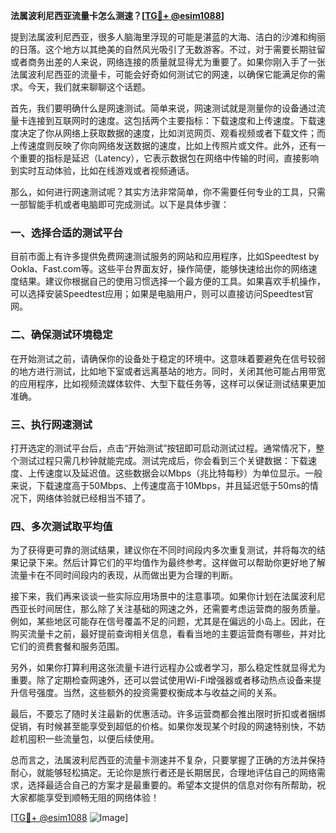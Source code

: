 **法属波利尼西亚流量卡怎么测速？[[TG💪+ @esim1088](https://t.me/s/esim1088)]**

提到法属波利尼西亚，很多人脑海里浮现的可能是湛蓝的大海、洁白的沙滩和绚丽的日落。这个地方以其绝美的自然风光吸引了无数游客。不过，对于需要长期驻留或者商务出差的人来说，网络连接的质量就显得尤为重要了。如果你刚入手了一张法属波利尼西亚的流量卡，可能会好奇如何测试它的网速，以确保它能满足你的需求。今天，我们就来聊聊这个话题。

首先，我们要明确什么是网速测试。简单来说，网速测试就是测量你的设备通过流量卡连接到互联网时的速度。这包括两个主要指标：下载速度和上传速度。下载速度决定了你从网络上获取数据的速度，比如浏览网页、观看视频或者下载文件；而上传速度则反映了你向网络发送数据的速度，比如上传照片或文件。此外，还有一个重要的指标是延迟（Latency），它表示数据包在网络中传输的时间，直接影响到实时互动体验，比如在线游戏或者视频通话。

那么，如何进行网速测试呢？其实方法非常简单，你不需要任何专业的工具，只需一部智能手机或者电脑即可完成测试。以下是具体步骤：

### 一、选择合适的测试平台

目前市面上有许多提供免费网速测试服务的网站和应用程序，比如Speedtest by Ookla、Fast.com等。这些平台界面友好，操作简便，能够快速给出你的网络速度结果。建议你根据自己的使用习惯选择一个最方便的工具。如果喜欢手机操作，可以选择安装Speedtest应用；如果是电脑用户，则可以直接访问Speedtest官网。

### 二、确保测试环境稳定

在开始测试之前，请确保你的设备处于稳定的环境中。这意味着要避免在信号较弱的地方进行测试，比如地下室或者远离基站的地方。同时，关闭其他可能占用带宽的应用程序，比如视频流媒体软件、大型下载任务等，这样可以保证测试结果更加准确。

### 三、执行网速测试

打开选定的测试平台后，点击“开始测试”按钮即可启动测试过程。通常情况下，整个测试过程只需几秒钟就能完成。测试完成后，你会看到三个关键数据：下载速度、上传速度以及延迟值。这些数据会以Mbps（兆比特每秒）为单位显示。一般来说，下载速度高于50Mbps、上传速度高于10Mbps，并且延迟低于50ms的情况下，网络体验就已经相当不错了。

### 四、多次测试取平均值

为了获得更可靠的测试结果，建议你在不同时间段内多次重复测试，并将每次的结果记录下来。然后计算它们的平均值作为最终参考。这样做可以帮助你更好地了解流量卡在不同时间段内的表现，从而做出更为合理的判断。

接下来，我们再来谈谈一些实际应用场景中的注意事项。如果你计划在法属波利尼西亚长时间居住，那么除了关注基础的网速之外，还需要考虑运营商的服务质量。例如，某些地区可能存在信号覆盖不足的问题，尤其是在偏远的小岛上。因此，在购买流量卡之前，最好提前查询相关信息，看看当地的主要运营商有哪些，并对比它们的资费套餐和服务范围。

另外，如果你打算利用这张流量卡进行远程办公或者学习，那么稳定性就显得尤为重要。除了定期检查网速外，还可以尝试使用Wi-Fi增强器或者移动热点设备来提升信号强度。当然，这些额外的投资需要权衡成本与收益之间的关系。

最后，不要忘了随时关注最新的优惠活动。许多运营商都会推出限时折扣或者捆绑促销，有时候甚至能享受到超低的价格。如果你发现某个时段的网速特别快，不妨趁机囤积一些流量包，以便后续使用。

总而言之，法属波利尼西亚的流量卡测速并不复杂，只要掌握了正确的方法并保持耐心，就能够轻松搞定。无论你是旅行者还是长期居民，合理地评估自己的网络需求，选择最适合自己的方案才是最重要的。希望本文提供的信息对你有所帮助，祝大家都能享受到顺畅无阻的网络体验！

[[TG💪+ @esim1088](https://t.me/s/esim1088) ![Image](https://i.postimg.cc/4NQfJmqS/Snipaste-2025-05-13-00-14-12.png)]